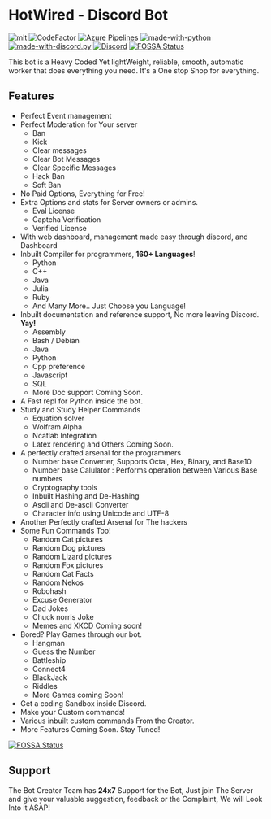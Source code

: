 # HotWired - Discord Bot

[![mit](https://img.shields.io/badge/Licensed%20under-MIT-red.svg?style=flat-square)](./LICENSE)
[![CodeFactor](https://www.codefactor.io/repository/github/the-codin-hole/hotwired-bot/badge)](https://www.codefactor.io/repository/github/the-codin-hole/hotwired-bot)
[![Azure Pipelines](https://img.shields.io/azure-devops/build/Hotwired/2049e780-c650-46da-92d2-f73561d88a2f/1)](https://dev.azure.com/Hotwired/Bot/_build)
[![made-with-python](https://img.shields.io/badge/Made%20with-Python%203.8-ffe900.svg?longCache=true&style=flat-square&colorB=00a1ff&logo=python&logoColor=88889e)](https://www.python.org/)
[![made-with-discord.py](https://img.shields.io/badge/Using-discord.py-ffde57.svg?longCache=true&style=flat-square&colorB=4584b6&logo=discord&logoColor=7289DA)](https://github.com/Rapptz/discord.py)
[![Discord](https://img.shields.io/static/v1?label=The%20Codin'%20Nerds&logo=discord&message=%3E200%20members&color=%237289DA&logoColor=white)](https://discord.gg/H9csv3X)
[![FOSSA Status](https://app.fossa.com/api/projects/git%2Bgithub.com%2FThe-Codin-Hole%2FHotWired-Bot.svg?type=shield)](https://app.fossa.com/projects/git%2Bgithub.com%2FThe-Codin-Hole%2FHotWired-Bot?ref=badge_shield)

This bot is a Heavy Coded Yet lightWeight, reliable, smooth, automatic worker
that does everything you need. It's a One stop Shop for everything.

## Features

-   Perfect Event management
-   Perfect Moderation for Your server
    -   Ban
    -   Kick
    -   Clear messages
    -   Clear Bot Messages
    -   Clear Specific Messages
    -   Hack Ban
    -   Soft Ban
-   No Paid Options, Everything for Free!
-   Extra Options and stats for Server owners or admins.
    -   Eval License
    -   Captcha Verification
    -   Verified License
-   With web dashboard, management made easy through discord, and Dashboard
-   Inbuilt Compiler for programmers, **160+ Languages**!
    -   Python
    -   C++
    -   Java
    -   Julia
    -   Ruby
    -   And Many More.. Just Choose you Language!
-   Inbuilt documentation and reference support, No more leaving Discord. **Yay!**
    -   Assembly
    -   Bash / Debian
    -   Java
    -   Python
    -   Cpp preference
    -   Javascript
    -   SQL
    -   More Doc support Coming Soon.
-   A Fast repl for Python inside the bot.
-   Study and Study Helper Commands
    -   Equation solver
    -   Wolfram Alpha
    -   Ncatlab Integration
    -   Latex rendering and Others Coming Soon.
-   A perfectly crafted arsenal for the programmers
    -   Number base Converter, Supports Octal, Hex, Binary, and Base10
    -   Number base Calulator : Performs operation between Various Base numbers
    -   Cryptography tools
    -   Inbuilt Hashing and De-Hashing
    -   Ascii and De-ascii Converter
    -   Character info using Unicode and UTF-8
-   Another Perfectly crafted Arsenal for The hackers
-   Some Fun Commands Too!
    -   Random Cat pictures
    -   Random Dog pictures
    -   Random Lizard pictures
    -   Random Fox pictures
    -   Random Cat Facts
    -   Random Nekos
    -   Robohash
    -   Excuse Generator
    -   Dad Jokes
    -   Chuck norris Joke
    -   Memes and XKCD Coming soon!
-   Bored? Play Games through our bot.
    -   Hangman
    -   Guess the Number
    -   Battleship
    -   Connect4
    -   BlackJack
    -   Riddles
    -   More Games coming Soon!
-   Get a coding Sandbox inside Discord.
-   Make your Custom commands!
-   Various inbuilt custom commands From the Creator.
-   More Features Coming Soon. Stay Tuned!


[![FOSSA Status](https://app.fossa.com/api/projects/git%2Bgithub.com%2FThe-Codin-Hole%2FHotWired-Bot.svg?type=large)](https://app.fossa.com/projects/git%2Bgithub.com%2FThe-Codin-Hole%2FHotWired-Bot?ref=badge_large)

## Support

The Bot Creator Team has **24x7** Support for the Bot,
Just join The Server and give your valuable suggestion,
feedback or the Complaint, We will Look Into it ASAP!
